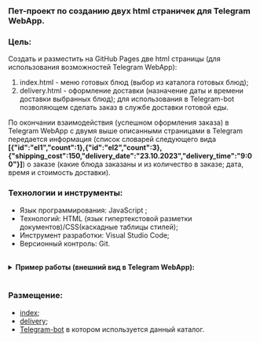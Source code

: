 ### Пет-проект по созданию двух html страничек для Telegram WebApp.

### Цель:
Создать и разместить на GitHub Pages две html страницы (для использования возможностей Telegram WebApp): 
1) index.html - меню готовых блюд  (выбор из каталога готовых блюд);
2) delivery.html - оформление доставки (назначение даты и времени доставки выбранных блюд);
для использования в Telegram-bot позволяющем сделать заказ в службе доставки готовой еды.

По окончании взаимодействия (успешном оформления заказа) в Telegram WebApp с двумя выше 
описанными страницами в Telegram передается информация (список словарей следующего вида 
**[{"id":"el1","count":1},{"id":"el2","count":3},{"shipping_cost":150,"delivery_date":"23.10.2023","delivery_time":"9:00"}]**) о заказе (какие блюда заказаны и из количество в заказе; дата, время 
и стоимость доставки).

### Технологии и инструменты:
- Язык программирования: JavaScript ;
- Технологий: HTML (язык гипертекстовой разметки документов)/CSS(каскадные таблицы стилей); 
- Инструмент разработки: Visual Studio Code;
- Версионный контроль: Git.

<br>

<details><summary><b>Пример работы (внешний вид в Telegram WebApp):</b></strong></summary>

#### index:

![внешний вид index](/pictures/index.jpg "внешний вид index")

#### delivery:

![внешний вид delivery](/pictures/delivery.jpg "внешний вид delivery")

</details>

<br>

### Размещение:
- <a href="https://fedorsannikov1988.github.io/index.html">index</a>;
- <a href="https://fedorsannikov1988.github.io/delivery.html">delivery</a>;
- <a href="">Telegram-bot</a> в котором используется данный каталог.
